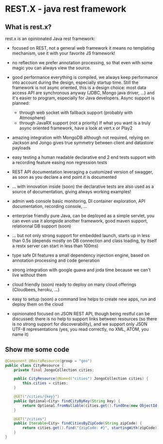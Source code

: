 # REST.X - java rest framework


## What is rest.x?

rest.x is an opinionated Java rest framework:
- focused on REST, not a general web framework
   it means no templating mechanism, use it with your favorite JS framework!

- no reflection
   we prefer annotation processing, so that even with some magic you can always view the source.

- good performance
   everything is compiled, we always keep performance into account during the design, especially startup time.
   Still the framework is not async oriented, this is a design choice: most data access API are synchronous
   anyway (JDBC, Mongo java driver, ...) and it's easier to program, especially for Java developers.
   Async support is planned:
     - through web socket with fallback support (probably with Atmosphere)
     - through JavaRX support (not a priority)
   If what you want is a truly async oriented framework, have a look at vert.x or Play2

- amazing integration with MongoDB
   although not required, relying on Jackson and Jongo gives true symmetry between client and datastore payloads

- easy testing
   a human readable declarative end 2 end tests support with a recording feature easing non regression tests

- REST API documentation
   leveraging a customized version of swagger, as soon as you declare a end point it is documented

- ... with innovation inside (soon)
   the declarative tests are also used as a source of documentation, giving always working examples!

- admin web console
   basic monitoring, DI container exploration, API documentation, recording console, ...

- enterprise friendly
   pure Java, can be deployed as a simple servlet, you can even use it alongside another framework, good maven support,
   relationnal DB support (soon)

- ... but not only
   strong support for embedded launch, starts up in less than 0.5s (depends mostly on DB connection and class loading,
   by itself a restx server can start in less than 100ms)

- type safe DI
   features a small dependency injection engine, based on annotation processing and code generation

- strong integration with google guava and joda time
   because we can't live without them

- cloud friendly (soon)
   ready to deploy on many cloud offerings (Cloudbees, heroku, ...)

- easy to setup (soon)
   a command line helps to create new apps, run and deploy them on the cloud

- opinionated
   focused on JSON REST API, though being restful can be discussed: there is no help to support links between resources
   (so there is no strong support for discoverability), and we support only JSON UTF-8 representations (yes, you read
   correctly, no XML, ATOM, you name it)

## Show me some code

```java
@Component @RestxResource(group = "geo")
public class CityResource {
    private final JongoCollection cities;

    public CityResource(@Named("cities") JongoCollection cities) {
        this.cities = cities;
    }

    @GET("/cities/{key}")
    public Optional<City> findCityByKey(String key) {
        return Optional.fromNullable(cities.get().findOne(new ObjectId(key)).as(City.class));
    }

    @GET("/cities")
    public Iterable<City> findCitiesByZipCode(String zipCode) {
        return cities.get().find("{zipCode: #}", startingWith(zipCode)).as(City.class);
    }
}
```


